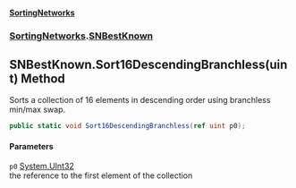 #### [SortingNetworks](./index.md 'index')
### [SortingNetworks](./SortingNetworks.md 'SortingNetworks').[SNBestKnown](./SortingNetworks-SNBestKnown.md 'SortingNetworks.SNBestKnown')
## SNBestKnown.Sort16DescendingBranchless(uint) Method
Sorts a collection of 16 elements in descending order using branchless min/max swap.  
```csharp
public static void Sort16DescendingBranchless(ref uint p0);
```
#### Parameters
<a name='SortingNetworks-SNBestKnown-Sort16DescendingBranchless(uint)-p0'></a>
`p0` [System.UInt32](https://docs.microsoft.com/en-us/dotnet/api/System.UInt32 'System.UInt32')  
the reference to the first element of the collection  
  
